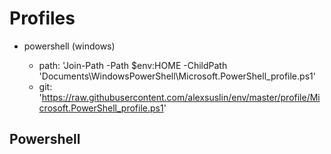 Profiles
===
* powershell (windows)

  * path: 'Join-Path -Path $env:HOME -ChildPath 'Documents\WindowsPowerShell\Microsoft.PowerShell_profile.ps1'
  * git: 'https://raw.githubusercontent.com/alexsuslin/env/master/profile/Microsoft.PowerShell_profile.ps1'


Powershell
---